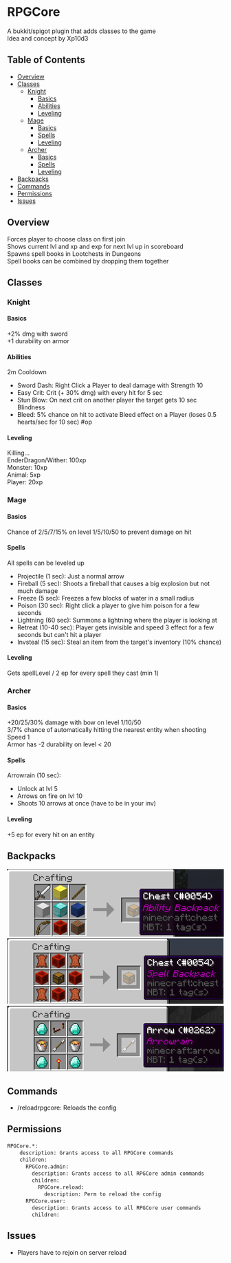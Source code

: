 # RPGCore
A bukkit/spigot plugin that adds classes to the game  
Idea and concept by Xp10d3  
## Table of Contents
- [Overview](#Overview)
- [Classes](#Classes)
  - [Knight](#Knight)
    - [Basics](#Basics)
    - [Abilities](#Abilities)
    - [Leveling](#Leveling)
  - [Mage](#Mage)
    - [Basics](#Basics)
    - [Spells](#Spells)
    - [Leveling](#Leveling)
  - [Archer](#Archer)
    - [Basics](#Basics)
    - [Spells](#Spells)
    - [Leveling](#Leveling) 
- [Backpacks](#Backpacks)
- [Commands](#Commands)
- [Permissions](#Permissions)
- [Issues](#Issues)
## Overview
Forces player to choose class on first join  
Shows current lvl and xp and exp for next lvl up in scoreboard  
Spawns spell books in Lootchests in Dungeons  
Spell books can be combined by dropping them together  
## Classes
### Knight
#### Basics
+2% dmg with sword  
+1 durability on armor
#### Abilities
2m Cooldown  
- Sword Dash: Right Click a Player to deal damage with Strength 10
- Easy Crit: Crit (+ 30% dmg) with every hit for 5 sec
- Stun Blow: On next crit on another player the target gets 10 sec Blindness
- Bleed: 5% chance on hit to activate Bleed effect on a Player (loses 0.5 hearts/sec for 10 sec) \#op
#### Leveling
Killing...  
EnderDragon/Wither: 100xp  
Monster: 10xp  
Animal: 5xp  
Player: 20xp  
### Mage
#### Basics
Chance of 2/5/7/15% on level 1/5/10/50 to prevent damage on hit  
#### Spells
All spells can be leveled up
- Projectile (1 sec): Just a normal arrow
- Fireball (5 sec): Shoots a fireball that causes a big explosion but not much damage  
- Freeze (5 sec): Freezes a few blocks of water in a small radius  
- Poison (30 sec): Right click a player to give him poison for a few seconds  
- Lightning (60 sec): Summons a lightning where the player is looking at
- Retreat (10-40 sec): Player gets invisible and speed 3 effect for a few seconds but can't hit a player
- Invsteal (15 sec): Steal an item from the target's inventory (10% chance)
#### Leveling
Gets spellLevel / 2 ep for every spell they cast (min 1)
### Archer
#### Basics
+20/25/30% damage with bow on level 1/10/50  
3/7% chance of automatically hitting the nearest entity when shooting  
Speed 1  
Armor has -2 durability on level < 20
#### Spells
Arrowrain (10 sec): 
- Unlock at lvl 5  
- Arrows on fire on lvl 10
- Shoots 10 arrows at once (have to be in your inv)  
#### Leveling
+5 ep for every hit on an entity
## Backpacks
![Ability Backpack Recipe](/src/main/resources/BackpackRecipe.png)  
![Spell Backpack Recipe](/src/main/resources/SpellBackpackRecipe.png)  
![Arrowrain Recipe](/src/main/resources/ArrowrainRecipe.png)  
## Commands
- /reloadrpgcore: Reloads the config
## Permissions
```
RPGCore.*:
    description: Grants access to all RPGCore commands
    children:
      RPGCore.admin:
        description: Grants access to all RPGCore admin commands
        children:
          RPGCore.reload:
            description: Perm to reload the config
      RPGCore.user:
        description: Grants access to all RPGCore user commands
        children:
```
## Issues
- Players have to rejoin on server reload
